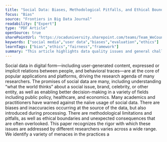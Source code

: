 ```yaml
---
title: "Social Data: Biases, Methodological Pitfalls, and Ethical Boundaries"
focus: "Bias"
source: "Frontiers in Big Data Journal"
readability: ["Expert"]
type: "PDF Article"
openSource: true
sharePointUrl: "https://ocaduniversity.sharepoint.com/teams/Team_WeCount/Shared%20Documents/Resources%20and%20Tools/Literature%20(curated)/Social%20Data-%20Biases,%20Methodological%20Pitfalls,%20and%20Ethical%20Boundaries.pdf"
keywords: ["social media","user data","biases","evaluation","ethics"]
learnTags: ["bias","ethics","fairness","framework"]
summary: "This article highlights data quality issues and general challenges for research using social data, including population biases, behavioural biases, content biases, linking biases, temporal variations and redundancy. "
---
```

Social data in digital form—including user-generated content, expressed or implicit relations between people, and behavioral traces—are at the core of popular applications and platforms, driving the research agenda of many researchers. The promises of social data are many, including understanding “what the world thinks” about a social issue, brand, celebrity, or other entity, as well as enabling better decision-making in a variety of fields including public policy, healthcare, and economics. Many academics and practitioners have warned against the naïve usage of social data. There are biases and inaccuracies occurring at the source of the data, but also introduced during processing. There are methodological limitations and pitfalls, as well as ethical boundaries and unexpected consequences that are often overlooked. This paper recognizes the rigor with which these issues are addressed by different researchers varies across a wide range. We identify a variety of menaces in the practices a
